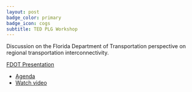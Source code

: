 ```yaml
---
layout: post
badge_color: primary
badge_icon: cogs
subtitle: TED PLG Workshop
---
```


Discussion on the Florida Department of Transportation perspective on regional transportation interconnectivity.

<a class="btn btn-block btn-primary" href="{{ site.baseurl }}/modals/2013-10-09-fdot-pres" data-toggle="modal" data-target="#defaultModal">FDOT Presentation</a>


* [Agenda](http://www.hillsboroughcounty.org/DocumentCenter/View/9554 )
* [Watch video](http://65.49.32.144/Hillsborough/acd4ac46-c3ad-4f02-be24-e3375af9914e/Trans_Econ_Dev_WS_10_09_2013/presentation_file/mgpresenter.html?Stream=low)
